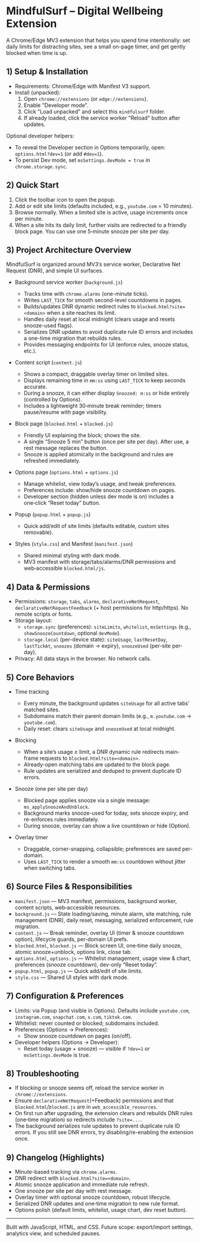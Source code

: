 # MindfulSurf – Digital Wellbeing Extension

A Chrome/Edge MV3 extension that helps you spend time intentionally: set daily limits for distracting sites, see a small on-page timer, and get gently blocked when time is up.

## 1) Setup & Installation

- Requirements: Chrome/Edge with Manifest V3 support.
- Install (unpacked):
  1.  Open `chrome://extensions` (or `edge://extensions`).
  2.  Enable "Developer mode".
  3.  Click "Load unpacked" and select this `mindfulsurf` folder.
  4.  If already loaded, click the service worker "Reload" button after updates.

Optional developer helpers:

- To reveal the Developer section in Options temporarily, open: `options.html?dev=1` (or add `#dev=1`).
- To persist Dev mode, set `msSettings.devMode = true` in `chrome.storage.sync`.

## 2) Quick Start

1. Click the toolbar icon to open the popup.
2. Add or edit site limits (defaults included, e.g., `youtube.com` = 10 minutes).
3. Browse normally. When a limited site is active, usage increments once per minute.
4. When a site hits its daily limit, further visits are redirected to a friendly block page. You can use one 5‑minute snooze per site per day.

## 3) Project Architecture Overview

MindfulSurf is organized around MV3’s service worker, Declarative Net Request (DNR), and simple UI surfaces.

- Background service worker (`background.js`)

  - Tracks time with `chrome.alarms` (one-minute ticks).
  - Writes `LAST_TICK` for smooth second-level countdowns in pages.
  - Builds/updates DNR dynamic redirect rules to `blocked.html?site=<domain>` when a site reaches its limit.
  - Handles daily reset at local midnight (clears usage and resets snooze-used flags).
  - Serializes DNR updates to avoid duplicate rule ID errors and includes a one-time migration that rebuilds rules.
  - Provides messaging endpoints for UI (enforce rules, snooze status, etc.).

- Content script (`content.js`)

  - Shows a compact, draggable overlay timer on limited sites.
  - Displays remaining time in `mm:ss` using `LAST_TICK` to keep seconds accurate.
  - During a snooze, it can either display `Snoozed: m:ss` or hide entirely (controlled by Options).
  - Includes a lightweight 30‑minute break reminder; timers pause/resume with page visibility.

- Block page (`blocked.html` + `blocked.js`)

  - Friendly UI explaining the block; shows the site.
  - A single “Snooze 5 min” button (once per site per day). After use, a rest message replaces the button.
  - Snooze is applied atomically in the background and rules are refreshed immediately.

- Options page (`options.html` + `options.js`)

  - Manage whitelist, view today’s usage, and tweak preferences.
  - Preferences include: show/hide snooze countdown on pages.
  - Developer section (hidden unless dev mode is on) includes a one‑click “Reset today” button.

- Popup (`popup.html` + `popup.js`)

  - Quick add/edit of site limits (defaults editable, custom sites removable).

- Styles (`style.css`) and Manifest (`manifest.json`)
  - Shared minimal styling with dark mode.
  - MV3 manifest with storage/tabs/alarms/DNR permissions and web‑accessible `blocked.html/js`.

## 4) Data & Permissions

- Permissions: `storage`, `tabs`, `alarms`, `declarativeNetRequest`, `declarativeNetRequestFeedback` (+ host permissions for http/https). No remote scripts or fonts.
- Storage layout:
  - `storage.sync` (preferences): `siteLimits`, `whitelist`, `msSettings` (e.g., `showSnoozeCountdown`, optional `devMode`).
  - `storage.local` (per-device state): `siteUsage`, `lastResetDay`, `lastTickAt`, `snoozes` (domain → expiry), `snoozeUsed` (per-site per-day).
- Privacy: All data stays in the browser. No network calls.

## 5) Core Behaviors

- Time tracking

  - Every minute, the background updates `siteUsage` for all active tabs’ matched sites.
  - Subdomains match their parent domain limits (e.g., `m.youtube.com` → `youtube.com`).
  - Daily reset: clears `siteUsage` and `snoozeUsed` at local midnight.

- Blocking

  - When a site’s usage ≥ limit, a DNR dynamic rule redirects main-frame requests to `blocked.html?site=<domain>`.
  - Already-open matching tabs are updated to the block page.
  - Rule updates are serialized and deduped to prevent duplicate ID errors.

- Snooze (one per site per day)

  - Blocked page applies snooze via a single message: `ms_applySnoozeAndUnblock`.
  - Background marks snooze-used for today, sets snooze expiry, and re-enforces rules immediately.
  - During snooze, overlay can show a live countdown or hide (Option).

- Overlay timer
  - Draggable, corner-snapping, collapsible; preferences are saved per-domain.
  - Uses `LAST_TICK` to render a smooth `mm:ss` countdown without jitter when switching tabs.

## 6) Source Files & Responsibilities

- `manifest.json` — MV3 manifest, permissions, background worker, content scripts, web‑accessible resources.
- `background.js` — State loading/saving, minute alarm, site matching, rule management (DNR), daily reset, messaging, serialized enforcement, rule migration.
- `content.js` — Break reminder, overlay UI (timer & snooze countdown option), lifecycle guards, per-domain UI prefs.
- `blocked.html`, `blocked.js` — Block screen UI, one‑time daily snooze, atomic snooze+unblock, options link, close tab.
- `options.html`, `options.js` — Whitelist management, usage view & chart, preferences (snooze countdown), dev-only “Reset today”.
- `popup.html`, `popup.js` — Quick add/edit of site limits.
- `style.css` — Shared UI styles with dark mode.

## 7) Configuration & Preferences

- Limits: via Popup (and visible in Options). Defaults include `youtube.com`, `instagram.com`, `snapchat.com`, `x.com`, `tiktok.com`.
- Whitelist: never counted or blocked; subdomains included.
- Preferences (Options → Preferences):
  - Show snooze countdown on pages (on/off).
- Developer helpers (Options → Developer):
  - Reset today (usage + snooze) — visible if `?dev=1` or `msSettings.devMode` is true.

## 8) Troubleshooting

- If blocking or snooze seems off, reload the service worker in `chrome://extensions`.
- Ensure `declarativeNetRequest`(+Feedback) permissions and that `blocked.html`/`blocked.js` are in `web_accessible_resources`.
- On first run after upgrading, the extension clears and rebuilds DNR rules (one‑time migration) so redirects include `?site=...`.
- The background serializes rule updates to prevent duplicate rule ID errors. If you still see DNR errors, try disabling/re-enabling the extension once.

## 9) Changelog (Highlights)

- Minute-based tracking via `chrome.alarms`.
- DNR redirect with `blocked.html?site=<domain>`.
- Atomic snooze application and immediate rule refresh.
- One snooze per site per day with rest message.
- Overlay timer with optional snooze countdown, robust lifecycle.
- Serialized DNR updates and one‑time migration to new rule format.
- Options polish (default limits, whitelist, usage chart, dev reset button).

---

Built with JavaScript, HTML, and CSS. Future scope: export/import settings, analytics view, and scheduled pauses.
